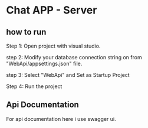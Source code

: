 # Chat APP - Server

## how to run ##

Step 1: Open project with visual studio.

step 2: Modify your database connection string on from "WebApi/appsettings.json" file.

step 3: Select "WebApi" and Set as Startup Project 

Step 4: Run the project

## Api Documentation ##

For api documentation here i use swagger ui.
